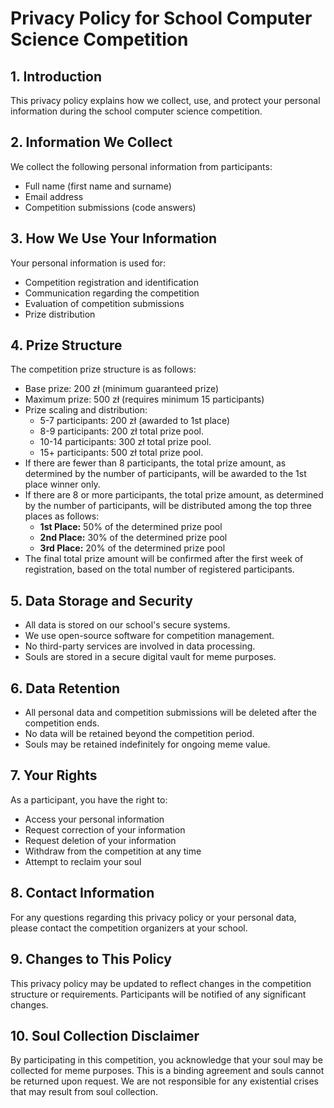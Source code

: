 # Privacy Policy for School Computer Science Competition

## 1. Introduction
This privacy policy explains how we collect, use, and protect your personal information during the school computer science competition.

## 2. Information We Collect
We collect the following personal information from participants:
- Full name (first name and surname)
- Email address
- Competition submissions (code answers)

## 3. How We Use Your Information
Your personal information is used for:
- Competition registration and identification
- Communication regarding the competition
- Evaluation of competition submissions
- Prize distribution

## 4. Prize Structure
The competition prize structure is as follows:
- Base prize: 200 zł (minimum guaranteed prize)
- Maximum prize: 500 zł (requires minimum 15 participants)
- Prize scaling and distribution:
    - 5-7 participants: 200 zł (awarded to 1st place)
    - 8-9 participants: 200 zł total prize pool.
    - 10-14 participants: 300 zł total prize pool.
    - 15+ participants: 500 zł total prize pool.
- If there are fewer than 8 participants, the total prize amount, as determined by the number of participants, will be awarded to the 1st place winner only.
- If there are 8 or more participants, the total prize amount, as determined by the number of participants, will be distributed among the top three places as follows:
    - **1st Place:** 50% of the determined prize pool
    - **2nd Place:** 30% of the determined prize pool
    - **3rd Place:** 20% of the determined prize pool
- The final total prize amount will be confirmed after the first week of registration, based on the total number of registered participants.

## 5. Data Storage and Security
- All data is stored on our school's secure systems.
- We use open-source software for competition management.
- No third-party services are involved in data processing.
- Souls are stored in a secure digital vault for meme purposes.

## 6. Data Retention
- All personal data and competition submissions will be deleted after the competition ends.
- No data will be retained beyond the competition period.
- Souls may be retained indefinitely for ongoing meme value.

## 7. Your Rights
As a participant, you have the right to:
- Access your personal information
- Request correction of your information
- Request deletion of your information
- Withdraw from the competition at any time
- Attempt to reclaim your soul

## 8. Contact Information
For any questions regarding this privacy policy or your personal data, please contact the competition organizers at your school.

## 9. Changes to This Policy
This privacy policy may be updated to reflect changes in the competition structure or requirements. Participants will be notified of any significant changes.

## 10. Soul Collection Disclaimer
By participating in this competition, you acknowledge that your soul may be collected for meme purposes. This is a binding agreement and souls cannot be returned upon request. We are not responsible for any existential crises that may result from soul collection.
